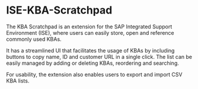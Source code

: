 # ISE-KBA-Scratchpad
The KBA Scratchpad is an extension for the SAP Integrated Support Environment (ISE), where users can easily store, open and reference commonly used KBAs.

It has a streamlined UI that facilitates the usage of KBAs by including buttons to copy name, ID and customer URL in a single click. The list can be easily managed by adding or deleting KBAs, reordering and searching.

For usability, the extension also enables users to export and import CSV KBA lists.